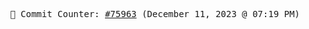 <p align="center">
    <samp>
        📮 Commit Counter: <a href="https://github.com/Javascript-void0/Javascript-void0/commits/main">#75963</a> (December 11, 2023 @ 07:19 PM)
    </samp>
</p>